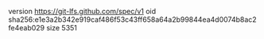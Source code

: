 version https://git-lfs.github.com/spec/v1
oid sha256:e1e3a2b342e919caf486f53c43ff658a64a2b99844ea4d0074b8ac2fe4eab029
size 5351
